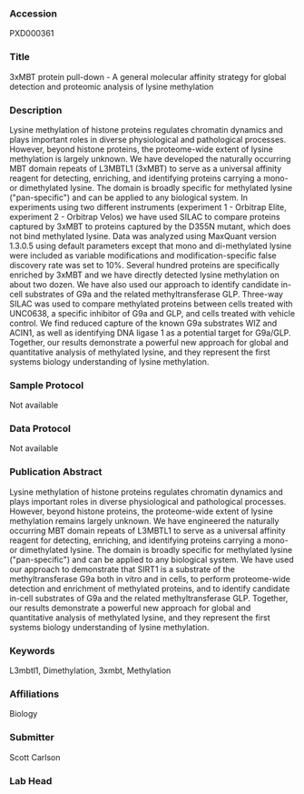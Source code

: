 ### Accession
PXD000361

### Title
3xMBT protein pull-down -  A general molecular affinity strategy for global detection and proteomic analysis of lysine methylation

### Description
Lysine methylation of histone proteins regulates chromatin dynamics and plays important roles in diverse physiological and pathological processes. However, beyond histone proteins, the proteome-wide extent of lysine methylation is largely unknown. We have developed the naturally occurring MBT domain repeats of L3MBTL1 (3xMBT) to serve as a universal affinity reagent for detecting, enriching, and identifying proteins carrying a mono- or dimethylated lysine. The domain is broadly specific for methylated lysine ("pan-specific") and can be applied to any biological system. In experiments using two different instruments (experiment 1 - Orbitrap Elite, experiment 2 - Orbitrap Velos) we have used SILAC to compare proteins captured by 3xMBT to proteins captured by the D355N mutant, which does not bind methylated lysine. Data was analyzed using MaxQuant version 1.3.0.5 using default parameters except that mono and di-methylated lysine were included as variable modifications and modification-specific false discovery rate was set to 10%. Several hundred proteins are specifically enriched by 3xMBT and we have directly detected lysine methylation on about two dozen. We have also used our approach to identify candidate in-cell substrates of G9a and the related methyltransferase GLP. Three-way SILAC was used to compare methylated proteins between cells treated with UNC0638, a specific inhibitor of G9a and GLP, and cells treated with vehicle control. We find reduced capture of the known G9a substrates WIZ and ACIN1, as well as identifying DNA ligase 1 as a potential target for G9a/GLP. Together, our results demonstrate a powerful new approach for global and quantitative analysis of methylated lysine, and they represent the first systems biology understanding of lysine methylation.

### Sample Protocol
Not available

### Data Protocol
Not available

### Publication Abstract
Lysine methylation of histone proteins regulates chromatin dynamics and plays important roles in diverse physiological and pathological processes. However, beyond histone proteins, the proteome-wide extent of lysine methylation remains largely unknown. We have engineered the naturally occurring MBT domain repeats of L3MBTL1 to serve as a universal affinity reagent for detecting, enriching, and identifying proteins carrying a mono- or dimethylated lysine. The domain is broadly specific for methylated lysine ("pan-specific") and can be applied to any biological system. We have used our approach to demonstrate that SIRT1 is a substrate of the methyltransferase G9a both in vitro and in cells, to perform proteome-wide detection and enrichment of methylated proteins, and to identify candidate in-cell substrates of G9a and the related methyltransferase GLP. Together, our results demonstrate a powerful new approach for global and quantitative analysis of methylated lysine, and they represent the first systems biology understanding of lysine methylation.

### Keywords
L3mbtl1, Dimethylation, 3xmbt, Methylation

### Affiliations
Biology

### Submitter
Scott Carlson

### Lab Head


